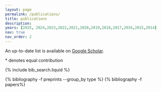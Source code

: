 ```yaml
---
layout: page
permalink: /publications/
title: publications
description:
years: [2025, 2024,2023,2022,2021,2020,2019,2018,2017,2016,2015,2014]
nav: true
nav_order: 2
---
```


<!-- _pages/publications.md -->

<!-- Bibsearch Feature -->


<p>An up-to-date list is available on <a href="https://scholar.google.com/citations?user=4RU_vSQAAAAJ" target="_blank" rel="noopener noreferrer">Google Scholar</a>.</p>
<div class="publications">
<p>* denotes equal contribution</p>



{% include bib_search.liquid %}


{% bibliography -f preprints --group_by type %}
{% bibliography -f papers%}



